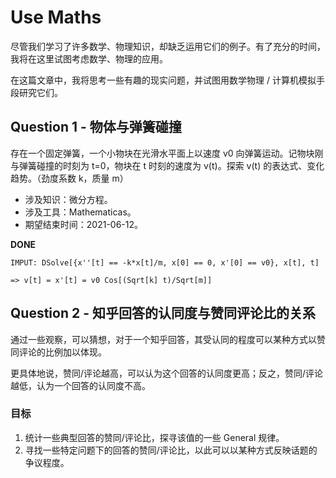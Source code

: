 # Use Maths

尽管我们学习了许多数学、物理知识，却缺乏运用它们的例子。有了充分的时间，我将在这里试图考虑数学、物理的应用。

在这篇文章中，我将思考一些有趣的现实问题，并试图用数学物理 / 计算机模拟手段研究它们。

## Question 1 - 物体与弹簧碰撞

存在一个固定弹簧，一个小物块在光滑水平面上以速度 v0 向弹簧运动。记物块刚与弹簧碰撞的时刻为 t=0，物块在 t 时刻的速度为 v(t)。探索 v(t) 的表达式、变化趋势。（劲度系数 k，质量 m）

* 涉及知识：微分方程。
* 涉及工具：Mathematicas。
* 期望结束时间：2021-06-12。

**DONE**

```
IMPUT: DSolve[{x''[t] == -k*x[t]/m, x[0] == 0, x'[0] == v0}, x[t], t]

=> v[t] = x'[t] = v0 Cos[(Sqrt[k] t)/Sqrt[m]]
```

## Question 2 - 知乎回答的认同度与赞同评论比的关系

通过一些观察，可以猜想，对于一个知乎回答，其受认同的程度可以某种方式以赞同评论的比例加以体现。

更具体地说，赞同/评论越高，可以认为这个回答的认同度更高；反之，赞同/评论越低，认为一个回答的认同度不高。

### 目标

1. 统计一些典型回答的赞同/评论比，探寻该值的一些 General 规律。
2. 寻找一些特定问题下的回答的赞同/评论比，以此可以以某种方式反映话题的争议程度。
